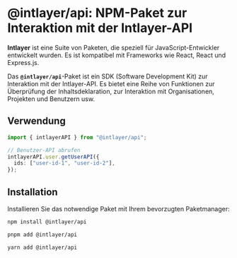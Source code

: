 # @intlayer/api: NPM-Paket zur Interaktion mit der Intlayer-API

**Intlayer** ist eine Suite von Paketen, die speziell für JavaScript-Entwickler entwickelt wurden. Es ist kompatibel mit Frameworks wie React, React und Express.js.

Das **`@intlayer/api`**-Paket ist ein SDK (Software Development Kit) zur Interaktion mit der Intlayer-API. Es bietet eine Reihe von Funktionen zur Überprüfung der Inhaltsdeklaration, zur Interaktion mit Organisationen, Projekten und Benutzern usw.

## Verwendung

```ts
import { intlayerAPI } from "@intlayer/api";

// Benutzer-API abrufen
intlayerAPI.user.getUserAPI({
  ids: ["user-id-1", "user-id-2"],
});
```

## Installation

Installieren Sie das notwendige Paket mit Ihrem bevorzugten Paketmanager:

```bash packageManager="npm"
npm install @intlayer/api
```

```bash packageManager="pnpm"
pnpm add @intlayer/api
```

```bash packageManager="yarn"
yarn add @intlayer/api
```
